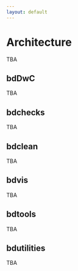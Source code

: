 ```yaml
---
layout: default
---
```


# Architecture
 
 TBA
 
## bdDwC

TBA


## bdchecks

TBA

## bdclean

TBA

## bdvis

TBA

## bdtools

TBA

## bdutilities

TBA
